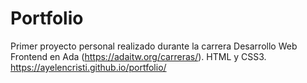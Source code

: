 # Portfolio
Primer proyecto personal realizado durante la carrera Desarrollo Web Frontend en Ada (https://adaitw.org/carreras/). 
HTML y CSS3.
https://ayelencristi.github.io/portfolio/


